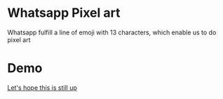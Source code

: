 # Whatsapp Pixel art

Whatsapp fulfill a line of emoji with 13 characters, which enable us to do pixel art

# Demo
[Let's hope this is still up](https://whatsapp-pixel-art.netlify.app)